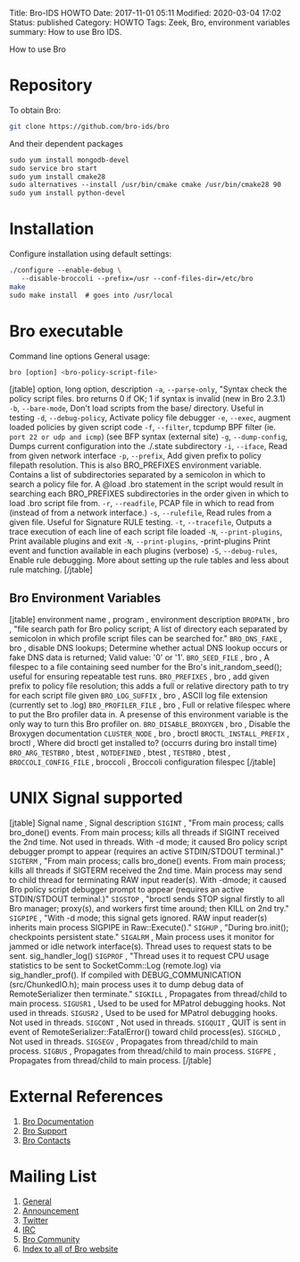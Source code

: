 Title: Bro-IDS HOWTO
Date: 2017-11-01 05:11
Modified: 2020-03-04 17:02
Status: published
Category: HOWTO
Tags: Zeek, Bro, environment variables
summary: How to use Bro IDS.

How to use Bro

Repository
==========

To obtain Bro:

```bash
git clone https://github.com/bro-ids/bro
```

And their dependent packages

```bash
sudo yum install mongodb-devel
sudo service bro start
sudo yum install cmake28
sudo alternatives --install /usr/bin/cmake cmake /usr/bin/cmake28 90
sudo yum install python-devel
```

Installation
============

Configure installation using default settings:

```bash
./configure --enable-debug \
   --disable-broccoli --prefix=/usr --conf-files-dir=/etc/bro
make
sudo make install  # goes into /usr/local
```

Bro executable
==============

Command line options General usage:

```bash
bro [option] <bro-policy-script-file>
```

[jtable]
option, long option, description
`-a`, `--parse-only`, "Syntax check the policy script files. bro returns 0 if OK; 1 if syntax is invalid (new in Bro 2.3.1)
`-b`, `--bare-mode`, Don't load scripts from the base/ directory. Useful in testing
`-d`, `--debug-policy`, Activate policy file debugger
`-e`, `--exec`, augment loaded policies by given script code
`-f`, `--filter`, tcpdump BPF filter (ie. `port 22 or udp and icmp`) (see BFP syntax (external site)
`-g`, `--dump-config`, Dumps current configuration into the ./.state subdirectory
`-i`, `--iface`, Read from given network interface
`-p`, `--prefix`, Add given prefix to policy filepath resolution. This is also BRO_PREFIXES environment variable. Contains a list of subdirectories separated by a semicolon in which to search a policy file for. A @load .bro statement in the script would result in searching each BRO_PREFIXES subdirectories in the order given in which to load .bro script file from.
`-r`, `--readfile`, PCAP file in which to read from (instead of from a network interface.)
`-s`, `--rulefile`, Read rules from a given file. Useful for Signature RULE testing.
`-t`, `--tracefile`, Outputs a trace execution of each line of each script file loaded
`-N`, `--print-plugins`, Print available plugins and exit
`-N`, `--print-plugins`, -print-plugins Print event and function available in each plugins (verbose)
`-S`, `--debug-rules`, Enable rule debugging. More about setting up the rule tables and less about rule matching.
[/jtable]

Bro Environment Variables
-------------------------

[jtable]
environment name , program , environment description
`BROPATH` , bro , "file search path for Bro policy script; A list of directory each separated by semicolon in which profile script files can be searched for."
`BRO_DNS_FAKE` , bro , disable DNS lookups; Determine whether actual DNS lookup occurs or fake DNS data is returned; Valid value: '0' or '1'.
`BRO_SEED_FILE` , bro , A filespec to a file containing seed number for the Bro's init_random_seed(); useful for ensuring repeatable test runs.
`BRO_PREFIXES` , bro , add given prefix to policy file resolution; this adds a full or relative directory path to try for each script file given
`BRO_LOG_SUFFIX` , bro , ASCII log file extension (currently set to .log)
`BRO_PROFILER_FILE` , bro , Full or relative filespec where to put the Bro profiler data in. A presense of this environment variable is the only way to turn this Bro profiler on.
`BRO_DISABLE_BROXYGEN` , bro , Disable the Broxygen documentation
`CLUSTER_NODE` , bro , broctl
`BROCTL_INSTALL_PREFIX` , broctl , Where did broctl get installed to? (occurrs during bro install time)
`BRO_ARG_TESTBRO` , btest ,
`NOTDEFINED` , btest ,
`TESTBRO` , btest ,
`BROCCOLI_CONFIG_FILE` , broccoli , Broccoli configuration filespec
[/jtable]


UNIX Signal supported
=====================
[jtable]
Signal name , Signal description
`SIGINT` , "From main process; calls bro_done() events. From main process; kills all threads if SIGINT received the 2nd time. Not used in threads. With -d mode; it caused Bro policy script debugger prompt to appear (requires an active STDIN/STDOUT terminal.)"
`SIGTERM` , "From main process; calls bro_done() events. From main process; kills all threads if SIGTERM received the 2nd time. Main process may send to child thread for terminating RAW input reader(s). With -dmode; it caused Bro policy script debugger prompt to appear (requires an active STDIN/STDOUT terminal.)"
`SIGSTOP` , "broctl sends STOP signal firstly to all Bro manager; proxy(s), and workers first time around; then KILL on 2nd try."
`SIGPIPE` , "With -d mode; this signal gets ignored. RAW input reader(s) inherits main process SIGPIPE in Raw::Execute()."
`SIGHUP` , "During bro.init(); checkpoints persistent state."
`SIGALRM` , Main process uses it monitor for jammed or idle network interface(s). Thread uses to request stats to be sent. sig_handler_log()
`SIGPROF` , "Thread uses it to request CPU usage statistics to be sent to SocketComm::Log (remote.log) via sig_handler_prof(). If compiled with DEBUG_COMMUNICATION (src/ChunkedIO.h); main process uses it to dump debug data of RemoteSerializer then terminate."
`SIGKILL` , Propagates from thread/child to main process.
`SIGUSR1` , Used to be used for MPatrol debugging hooks. Not used in threads.
`SIGUSR2` , Used to be used for MPatrol debugging hooks. Not used in threads.
`SIGCONT` , Not used in threads.
`SIGQUIT` , QUIT is sent in event of RemoteSerializer::FatalError() toward child process(es).
`SIGCHLD` , Not used in threads.
`SIGSEGV` , Propagates from thread/child to main process.
`SIGBUS` , Propagates from thread/child to main process.
`SIGFPE` , Propagates from thread/child to main process.
[/jtable]

External References
===================

1.  [Bro Documentation](http://mailman.icsi.berkeley.edu/mailman/listinfo/bro-announce)
2.  [Bro Support](https://www.bro.org/support/)
3.  [Bro Contacts](https://www.bro.org/contact/)

Mailing List
============

1.  [General](http://mailman.icsi.berkeley.edu/mailman/listinfo/bro)
2.  [Announcement](http://mailman.icsi.berkeley.edu/mailman/listinfo/bro)
2.  [Twitter](http://twitter.com/user/Bro_IDS)
3.  [IRC](irc://freenode.net/bro)
4.  [Bro Community](https://www.bro.org/community/)
5.  [Index to all of Bro website](https://www.bro.org/sphinx/genindex.html)

